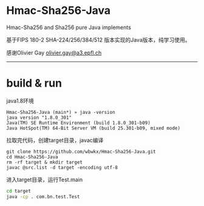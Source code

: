 # Hmac-Sha256-Java
Hmac-Sha256 and Sha256 pure Java implements

基于FIPS 180-2 SHA-224/256/384/512 版本实现的Java版本，纯学习使用。

感谢Olivier Gay <olivier.gay@a3.epfl.ch>

-----

# build & run
java1.8环境

```
Hmac-Sha256-Java (main*) » java -version                                                                                      
java version "1.8.0_301"
Java(TM) SE Runtime Environment (build 1.8.0_301-b09)
Java HotSpot(TM) 64-Bit Server VM (build 25.301-b09, mixed mode)
```
拉取完代码，创建target目录，javac编译

``` shell
git clone https://github.com/wbwkx/Hmac-Sha256-Java.git
cd Hmac-Sha256-Java
rm -rf target & mkdir target
javac @src.list -d target -encoding utf-8
```

进入target目录，运行Test.main

``` Bash
cd target
java -cp . com.bn.test.Test
```
